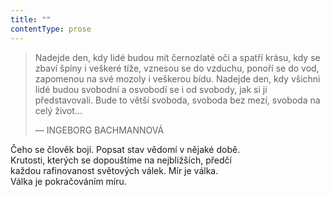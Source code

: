 ```yaml
---
title: ""
contentType: prose
---
```


> Nadejde den, kdy lidé budou mít černozlaté oči a spatří krásu, kdy se zbaví špíny i veškeré tíže, vznesou se do vzduchu, ponoří se do vod, zapomenou na své mozoly i veškerou bídu. Nadejde den, kdy všichni lidé budou svobodní a osvobodí se i od svobody, jak si ji představovali. Bude to větší svoboda, svoboda bez mezí, svoboda na celý život…
>
> — INGEBORG BACHMANNOVÁ

Čeho se člověk bojí. Popsat stav vědomí v nějaké době.  
Krutosti, kterých se dopouštíme na nejbližších, předčí  
každou rafinovanost světových válek. Mír je válka.  
Válka je pokračováním míru.
